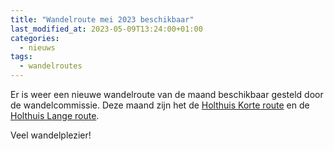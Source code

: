 ```yaml
---
title: "Wandelroute mei 2023 beschikbaar"
last_modified_at: 2023-05-09T13:24:00+01:00
categories:
  - nieuws
tags:
  - wandelroutes
---
```


Er is weer een nieuwe wandelroute van de maand beschikbaar gesteld door de wandelcommissie. Deze maand zijn het de [Holthuis Korte route](/wandelroutes/holthuis-korte-route/) en de [Holthuis Lange route](/wandelroutes/holthuis-lange-route/).

Veel wandelplezier!